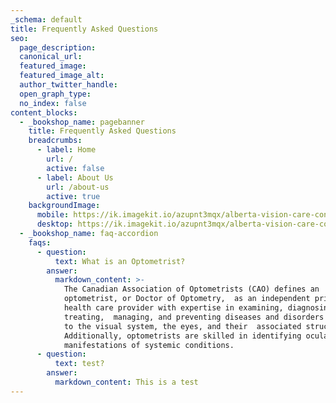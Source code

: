 ```yaml
---
_schema: default
title: Frequently Asked Questions
seo:
  page_description:
  canonical_url:
  featured_image:
  featured_image_alt:
  author_twitter_handle:
  open_graph_type:
  no_index: false
content_blocks:
  - _bookshop_name: pagebanner
    title: Frequently Asked Questions
    breadcrumbs:
      - label: Home
        url: /
        active: false
      - label: About Us
        url: /about-us
        active: true
    backgroundImage:
      mobile: https://ik.imagekit.io/azupnt3mqx/alberta-vision-care-contact-us.webp
      desktop: https://ik.imagekit.io/azupnt3mqx/alberta-vision-care-contact-us.webp
  - _bookshop_name: faq-accordion
    faqs:
      - question:
          text: What is an Optometrist?
        answer:
          markdown_content: >-
            The Canadian Association of Optometrists (CAO) defines an
            optometrist, or Doctor of Optometry,  as an independent primary
            health care provider with expertise in examining, diagnosing,
            treating,  managing, and preventing diseases and disorders related
            to the visual system, the eyes, and their  associated structures.
            Additionally, optometrists are skilled in identifying ocular
            manifestations of systemic conditions.
      - question:
          text: test?
        answer:
          markdown_content: This is a test
---
```

